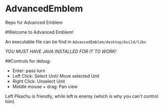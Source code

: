 # AdvancedEmblem
Repo for Advanced Emblem

#Welcome to Advanced Emblem!

An executable file can be find in `AdvancedEmblem/desktop/build/libs`

*YOU MUST HAVE JAVA INSTALLED FOR IT TO WORK!*

##Controls for debug:

 * Enter: pass turn
 * Left Click: Select Unit/ Move selected Unit 
 * Right Click: Unselect Unit
 * Middle mouse + drag: Pan view

Left Pikachu is friendly, while left is enemy (which is why you can't control him)
